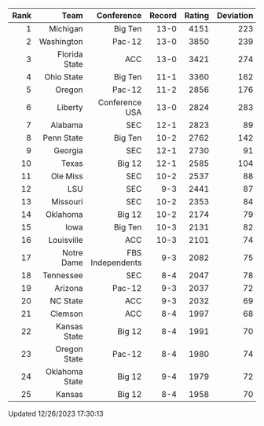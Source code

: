 | Rank  | Team                 | Conference           | Record   | Rating | Deviation |
| ---:  | ---:                 | ---:                 | ---:     | ---:   | ---:      |
| 1     | Michigan             | Big Ten              | 13-0     | 4151   | 223       |
| 2     | Washington           | Pac-12               | 13-0     | 3850   | 239       |
| 3     | Florida State        | ACC                  | 13-0     | 3421   | 274       |
| 4     | Ohio State           | Big Ten              | 11-1     | 3360   | 162       |
| 5     | Oregon               | Pac-12               | 11-2     | 2856   | 176       |
| 6     | Liberty              | Conference USA       | 13-0     | 2824   | 283       |
| 7     | Alabama              | SEC                  | 12-1     | 2823   | 89        |
| 8     | Penn State           | Big Ten              | 10-2     | 2762   | 142       |
| 9     | Georgia              | SEC                  | 12-1     | 2730   | 91        |
| 10    | Texas                | Big 12               | 12-1     | 2585   | 104       |
| 11    | Ole Miss             | SEC                  | 10-2     | 2537   | 88        |
| 12    | LSU                  | SEC                  | 9-3      | 2441   | 87        |
| 13    | Missouri             | SEC                  | 10-2     | 2353   | 84        |
| 14    | Oklahoma             | Big 12               | 10-2     | 2174   | 79        |
| 15    | Iowa                 | Big Ten              | 10-3     | 2131   | 82        |
| 16    | Louisville           | ACC                  | 10-3     | 2101   | 74        |
| 17    | Notre Dame           | FBS Independents     | 9-3      | 2082   | 75        |
| 18    | Tennessee            | SEC                  | 8-4      | 2047   | 78        |
| 19    | Arizona              | Pac-12               | 9-3      | 2037   | 72        |
| 20    | NC State             | ACC                  | 9-3      | 2032   | 69        |
| 21    | Clemson              | ACC                  | 8-4      | 1997   | 68        |
| 22    | Kansas State         | Big 12               | 8-4      | 1991   | 70        |
| 23    | Oregon State         | Pac-12               | 8-4      | 1980   | 74        |
| 24    | Oklahoma State       | Big 12               | 9-4      | 1979   | 72        |
| 25    | Kansas               | Big 12               | 8-4      | 1958   | 70        |

Updated 12/26/2023 17:30:13
